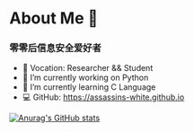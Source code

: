 # About Me 👋

### 零零后信息安全爱好者

- 📖 Vocation: Researcher && Student
- 🔭 I’m currently working on Python
- 🌱 I’m currently learning C Language
- 💻 GitHub: https://assassins-white.github.io

[![Anurag's GitHub stats](https://github-readme-stats.vercel.app/api?username=Assassins-white&show_icons=true&theme=radical)](https://github.com/anuraghazra/github-readme-stats)

